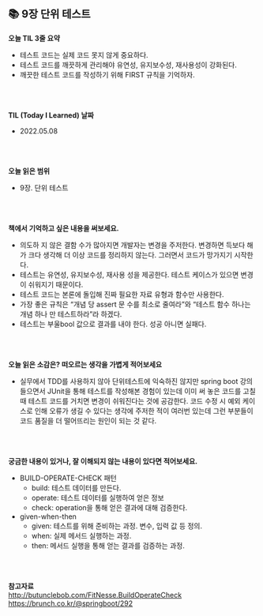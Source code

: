 ## 📚 9장 단위 테스트

**오늘 TIL 3줄 요약**
- 테스트 코드는 실제 코드 못지 않게 중요하다.
- 테스트 코드를 깨끗하게 관리해야 유연성, 유지보수성, 재사용성이 강화된다.
- 깨끗한 테스트 코드를 작성하기 위해 FIRST 규칙을 기억하자.
<br/>  
<br/>  

**TIL (Today I Learned) 날짜**
- 2022.05.08
<br/>
<br/>  

**오늘 읽은 범위**
- 9장. 단위 테스트
<br/>
<br/>  

**책에서 기억하고 싶은 내용을 써보세요.**
- 의도하 지 않은 결함 수가 많아지면 개발자는 변경을 주저한다. 변경하면 득보다 해가 크다 생각해 더 이상 코드를 정리하지 않는다. 그러면서 코드가 망가지기 시작한다.
- 테스트는 유연성, 유지보수성, 재사용 성을 제공한다. 테스트 케이스가 있으면 변경이 쉬워지기 때문이다.
- 테스트 코드는 본론에 돌입해 진짜 필요한 자료 유형과 함수만 사용한다.
- 가장 좋은 규칙은 “개념 당 assert 문 수를 최소로 줄여라”와 “테스트 함수 하나는 개념 하나 만 테스트하라”라 하겠다.
- 테스트는 부울bool 값으로 결과를 내야 한다. 성공 아니면 실패다.
<br/>
<br/>

**오늘 읽은 소감은? 떠오르는 생각을 가볍게 적어보세요**
- 실무에서 TDD를 사용하지 않아 단위테스트에 익숙하진 않지만 spring boot 강의 들으면서 JUnit을 통해 테스트를 작성해본 경험이 있는데 이미 써 놓은 코드를 고칠때 테스트 코드를 거치면 변경이 쉬워진다는 것에 공감한다. 코드 수정 시 예외 케이스로 인해 오류가 생길 수 있다는 생각에 주저한 적이 여러번 있는데 그런 부분들이 코드 품질을 더 떨어뜨리는 원인이 되는 것 같다.
<br/>
<br/>

**궁금한 내용이 있거나, 잘 이해되지 않는 내용이 있다면 적어보세요.**
- BUILD-OPERATE-CHECK 패턴
	- build: 테스트 데이터를 만든다.
	- operate: 테스트 데이터를 실행하여 얻은 정보
	- check: operation을 통해 얻은 결과에 대해 검증한다.
- given-when-then
	- given: 테스트를 위해 준비하는 과정. 변수, 입력 값 등 정의.
	- when: 실제 메서드 실행하는 과정.
	- then: 메서드 실행을 통해 얻는 결과를 검증하는 과정.
<br/>
<br/>

**참고자료**
<br/>
http://butunclebob.com/FitNesse.BuildOperateCheck
<br/>
https://brunch.co.kr/@springboot/292
